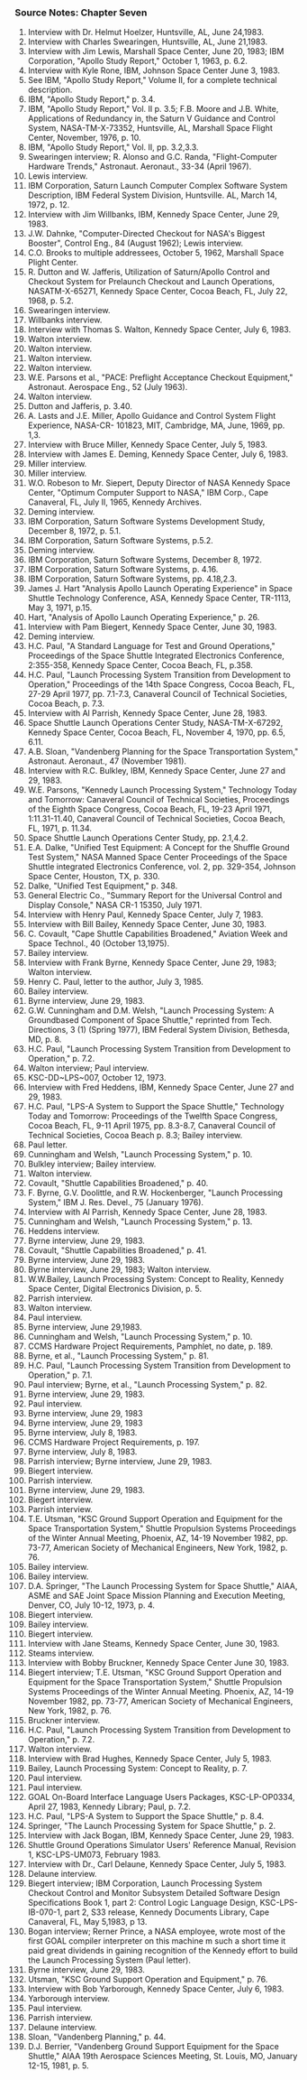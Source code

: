 ### Source Notes: Chapter Seven

1. Interview with Dr. Helmut Hoelzer, Huntsville, AL, June 24,1983.
2. Interview with Charles Swearingen, Huntsville, AL, June 21,1983.
3. Interview with Jim Lewis, Marshall Space Center, June 20, 1983; IBM
    Corporation, "Apollo Study Report," October 1, 1963, p. 6.2.
4. Interview with Kyle Rone, IBM, Johnson Space Center June 3, 1983.
5. See IBM, "Apollo Study Report," Volume II, for a complete technical
    description.
6. IBM, "Apollo Study Report," p. 3.4.
7. IBM, "Apollo Study Report," Vol. II p. 3.5; F.B. Moore and J.B.
    White, Applications of Redundancy in, the Saturn V Guidance and Control
    System, NASA-TM-X-73352, Huntsville, AL, Marshall Space Flight Center,
    November, 1976, p. 10.
8. IBM, "Apollo Study Report," Vol. II, pp. 3.2,3.3.
9. Swearingen interview; R. Alonso and G.C. Randa, "Flight-Computer
    Hardware Trends," Astronaut. Aeronaut., 33-34 (April 1967).
10. Lewis interview.
11. IBM Corporation, Saturn Launch Computer Complex Software System
    Description, IBM Federal System Division, Huntsville. AL, March 14,
    1972, p. 12.
12. Interview with Jim Willbanks, IBM, Kennedy Space Center, June 29,
    1983.
13. J.W. Dahnke, "Computer-Directed Checkout for NASA's Biggest
    Booster", Control Eng., 84 (August 1962); Lewis interview.
14. C.O. Brooks to multiple addressees, October 5, 1962, Marshall Space
    Plight Center.
15. R. Dutton and W. Jafferis, Utilization of Saturn/Apollo Control and
    Checkout System for Prelaunch Checkout and Launch Operations,
    NASATM-X-65271, Kennedy Space Center, Cocoa Beach, FL, July 22, 1968, p.
    5.2.
16. Swearingen interview.
17. Willbanks interview.
18. Interview with Thomas S. Walton, Kennedy Space Center, July 6, 1983.
19. Walton interview.
20. Walton interview.
21. Walton interview.
22. Walton interview.
23. W.E. Parsons et al., "PACE: Preflight Acceptance Checkout
    Equipment," Astronaut. Aerospace Eng., 52 (July 1963).
24. Walton interview.
25. Dutton and Jafferis, p. 3.40.
26. A. Lasts and J.E. Miller, Apollo Guidance and Control System Flight
    Experience, NASA-CR- 101823, MIT, Cambridge, MA, June, 1969, pp. 1,3.
27. Interview with Bruce Miller, Kennedy Space Center, July 5, 1983.
28. Interview with James E. Deming, Kennedy Space Center, July 6, 1983.
29. Miller interview.
30. Miller interview.
31. W.O. Robeson to Mr. Siepert, Deputy Director of NASA Kennedy Space
    Center, "Optimum Computer Support to NASA," IBM Corp., Cape Canaveral,
    FL, July II, 1965, Kennedy Archives.
32. Deming interview.
33. IBM Corporation, Saturn Software Systems Development Study, December
    8, 1972, p. 5.1.
34. IBM Corporation, Saturn Software Systems, p.5.2.
35. Deming interview.
36. IBM Corporation, Saturn Software Systems, December 8, 1972.
37. IBM Corporation, Saturn Software Systems, p. 4.16.
38. IBM Corporation, Saturn Software Systems, pp. 4.18,2.3.
39. James J. Hart "Analysis Apollo Launch Operating Experience" in Space
    Shuttle Technology Conference, ASA, Kennedy Space Center, TR-1113, May
    3, 1971, p.15.
40. Hart, "Analysis of Apollo Launch Operating Experience," p. 26.
41. Interview with Pam Biegert, Kennedy Space Center, June 30, 1983.
42. Deming interview.
43. H.C. Paul, "A Standard Language for Test and Ground Operations,"
    Proceedings of the Space Shuttle Integrated Electronics Conference,
    2:355-358, Kennedy Space Center, Cocoa Beach, FL, p.358.
44. H.C. Paul, "Launch Processing System Transition from Development to
    Operation," Proceedings of the 14th Space Congress, Cocoa Beach, FL,
    27-29 April 1977, pp. 7.1-7.3, Canaveral Council of Technical Societies,
    Cocoa Beach, p. 7.3.
45. Interview with Al Parrish, Kennedy Space Center, June 28, 1983.
46. Space Shuttle Launch Operations Center Study, NASA-TM-X-67292,
    Kennedy Space Center, Cocoa Beach, FL, November 4, 1970, pp. 6.5, 6.11.
47. A.B. Sloan, "Vandenberg Planning for the Space Transportation
    System," Astronaut. Aeronaut., 47 (November 1981).
48. Interview with R.C. Bulkley, IBM, Kennedy Space Center, June 27 and
    29, 1983.
49. W.E. Parsons, "Kennedy Launch Processing System," Technology Today
    and Tomorrow: Canaveral Council of Technical Societies, Proceedings of
    the Eighth Space Congress, Cocoa Beach, FL, 19-23 April 1971,
    1:11.31-11.40, Canaveral Council of Technical Societies, Cocoa Beach,
    FL, 1971, p. 11.34.
50. Space Shuttle Launch Operations Center Study, pp. 2.1,4.2.
51. E.A. Dalke, "Unified Test Equipment: A Concept for the Shuffle
    Ground Test System," NASA Manned Space Center Proceedings of the Space
    Shuttle integrated Electronics Conference, vol. 2, pp. 329-354, Johnson
    Space Center, Houston, TX, p. 330.
52. Dalke, "Unified Test Equipment," p. 348.
53. General Electric Co., "Summary Report for the Universal Control and
    Display Console," NASA CR-1 15350, July 1971.
54. Interview with Henry Paul, Kennedy Space Center, July 7, 1983.
55. Interview with Bill Bailey, Kennedy Space Center, June 30, 1983.
56. C. Covault, "Cape Shuttle Capabilities Broadened," Aviation Week and
    Space Technol., 40 (October 13,1975).
57. Bailey interview.
58. Interview with Frank Byrne, Kennedy Space Center, June 29, 1983;
    Walton interview.
59. Henry C. Paul, letter to the author, July 3, 1985.
60. Bailey interview.
61. Byrne interview, June 29, 1983.
62. G.W. Cunningham and D.M. Welsh, "Launch Processing System: A
    Groundbased Component of Space Shuttle," reprinted from Tech.
    Directions, 3 (1) (Spring 1977), IBM Federal System Division, Bethesda,
    MD, p. 8.
63. H.C. Paul, "Launch Processing System Transition from Development to
    Operation," p. 7.2.
64. Walton interview; Paul interview.
65. KSC-DD\~LPS\~007, October 12, 1973.
66. Interview with Fred Heddens, IBM, Kennedy Space Center, June 27 and
    29, 1983.
67. H.C. Paul, "LPS-A System to Support the Space Shuttle," Technology
    Today and Tomorrow: Proceedings of the Twelfth Space Congress, Cocoa
    Beach, FL, 9-11 April 1975, pp. 8.3-8.7, Canaveral Council of Technical
    Societies, Cocoa Beach p. 8.3; Bailey interview.
68. Paul letter.
69. Cunningham and Welsh, "Launch Processing System," p. 10.
70. Bulkley interview; Bailey interview.
71. Walton interview.
72. Covault, "Shuttle Capabilities Broadened," p. 40.
73. F. Byrne, G.V. Doolittle, and R.W. Hockenberger, "Launch Processing
    System," IBM J. Res. Devel., 75 (January 1976).
74. Interview with Al Parrish, Kennedy Space Center, June 28, 1983.
75. Cunningham and Welsh, "Launch Processing System," p. 13.
76. Heddens interview.
77. Byrne interview, June 29, 1983.
78. Covault, "Shuttle Capabilities Broadened," p. 41.
79. Byrne interview, June 29, 1983.
80. Byrne interview, June 29, 1983; Walton interview.
81. W.W.Bailey, Launch Processing System: Concept to Reality, Kennedy
    Space Center, Digital Electronics Division, p. 5.
82. Parrish interview.
83. Walton interview.
84. Paul interview.
85. Byrne interview, June 29,1983.
86. Cunningham and Welsh, "Launch Processing System," p. 10.
87. CCMS Hardware Project Requirements, Pamphlet, no date, p. 189.
88. Byrne, et al., "Launch Processing System," p. 81.
89. H.C. Paul, "Launch Processing System Transition from Development to
    Operation," p. 7.1.
90. Paul interview; Byrne, et al., "Launch Processing System," p. 82.
91. Byrne interview, June 29, 1983.
92. Paul interview.
93. Byrne interview, June 29, 1983
94. Byrne interview, June 29, 1983
95. Byrne interview, July 8, 1983.
96. CCMS Hardware Project Requirements, p. 197.
97. Byrne interview, July 8, 1983.
98. Parrish interview; Byrne interview, June 29, 1983.
99. Biegert interview.
100. Parrish interview.
101. Byrne interview, June 29, 1983.
102. Biegert interview.
103. Parrish interview.
104. T.E. Utsman, "KSC Ground Support Operation and Equipment for the
    Space Transportation System," Shuttle Propulsion Systems Proceedings of
    the Winter Annual Meeting, Phoenix, AZ, 14-19 November 1982, pp. 73-77,
    American Society of Mechanical Engineers, New York, 1982, p. 76.
105. Bailey interview.
106. Bailey interview.
107. D.A. Springer, "The Launch Processing System for Space Shuttle,"
    AIAA, ASME and SAE Joint Space Mission Planning and Execution Meeting,
    Denver, CO, July 10-12, 1973, p. 4.
108. Biegert interview.
109. Bailey interview.
110. Biegert interview.
111. Interview with Jane Steams, Kennedy Space Center, June 30, 1983.
112. Steams interview.
113. Interview with Bobby Bruckner, Kennedy Space Center June 30, 1983.
114. Biegert interview; T.E. Utsman, "KSC Ground Support Operation and
    Equipment for the Space Transportation System," Shuttle Propulsion
    Systems Proceedings of the Winter Annual Meeting. Phoenix, AZ, 14-19
    November 1982, pp. 73-77, American Society of Mechanical Engineers, New
    York, 1982, p. 76.
115. Bruckner interview.
116. H.C. Paul, "Launch Processing System Transition from Development to
    Operation," p. 7.2.
117. Walton interview.
118. Interview with Brad Hughes, Kennedy Space Center, July 5, 1983.
119. Bailey, Launch Processing System: Concept to Reality, p. 7.
120. Paul interview.
121. Paul interview.
122. GOAL On-Board lnterface Language Users Packages, KSC-LP-OP0334,
    April 27, 1983, Kennedy Library; Paul, p. 7.2.
123. H.C. Paul, "LPS-A System to Support the Space Shuttle," p. 8.4.
124. Springer, "The Launch Processing System for Space Shuttle," p. 2.
125. Interview with Jack Bogan, IBM, Kennedy Space Center, June 29,
    1983.
126. Shuttle Ground Operations Simulator Users' Reference Manual,
    Revision 1, KSC-LPS-UM073, February 1983.
127. Interview with Dr., Carl Delaune, Kennedy Space Center, July 5,
    1983.
128. Delaune interview.
129. Biegert interview; IBM Corporation, Launch Processing System
    Checkout Control and Monitor Subsystem Detailed Software Design
    Specifications Book 1, part 2: Control Logic Language Design,
    KSC-LPS-IB-070-1, part 2, S33 release, Kennedy Documents Library, Cape
    Canaveral, FL, May 5,1983, p 13.
130. Bogan interview; Rerner Prince, a NASA employee, wrote most of the
    first GOAL compiler interpreter on this machine m such a short time it
    paid great dividends in gaining recognition of the Kennedy effort to
    build the Launch Processing System (Paul letter).
131. Byrne interview, June 29, 1983.
132. Utsman, "KSC Ground Support Operation and Equipment," p. 76.
133. Interview with Bob Yarborough, Kennedy Space Center, July 6, 1983.
134. Yarborough interview.
135. Paul interview.
136. Parrish interview.
137. Delaune interview.
138. Sloan, "Vandenberg Planning," p. 44.
139. D.J. Berrier, "Vandenberg Ground Support Equipment for the Space
    Shuttle," AIAA 19th Aerospace Sciences Meeting, St. Louis, MO, January
    12-15, 1981, p. 5.
